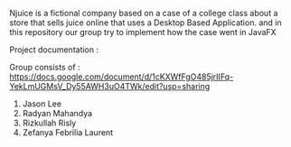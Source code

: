 Njuice is a fictional company based on a case of a college class about a store that sells juice online that uses a Desktop Based Application. and in this repository our group try to implement how the case went in JavaFX

Project documentation : 

Group consists of : 
https://docs.google.com/document/d/1cKXWfFgO485jrIIFq-YekLmUGMsV_Dy55AWH3uO4TWk/edit?usp=sharing

1. Jason Lee
2. Radyan Mahandya
3. Rizkullah Risly
4. Zefanya Febrilia Laurent
